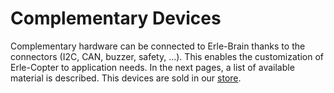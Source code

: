 # Complementary Devices

Complementary hardware can be connected to Erle-Brain thanks to the connectors (I2C, CAN, buzzer, safety, ...). This enables the customization of Erle-Copter to  application needs. In the next pages, a list of available material is described. This devices are sold in our [store](https://erlerobotics.com/blog/product-category/components/).

